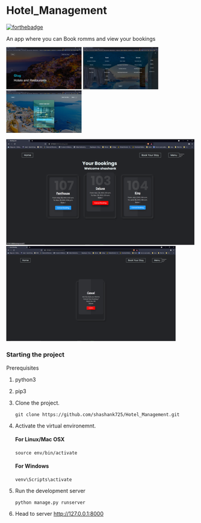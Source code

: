 # Hotel_Management

[![forthebadge](https://forthebadge.com/images/badges/made-with-python.svg)](https://forthebadge.com)

An app where you can Book romms and view your bookings

<img src="https://github.com/shashank725/Hotel_Management/blob/main/system/static/system/Screenshot1.png" alt="main" style="width:200px;"/>

<img src="https://github.com/shashank725/Hotel_Management/blob/main/system/static/system/Screenshot2.png" alt="menu" style="width:200px;"/>

<img src="https://github.com/shashank725/Hotel_Management/blob/main/system/static/system/Screenshot3.png" alt="book" style="width:200px;"/>

<p float="left">
  <img src="https://github.com/shashank725/Hotel_Management/blob/main/system/static/system/Screenshot4.png" width="500" />
  <img src="https://github.com/shashank725/Hotel_Management/blob/main/system/static/system/Screenshot5.png" width="450" />
</p>

<h3>Starting the project</h3>

Prerequisites
1. python3
2. pip3

3. Clone the project.

    ```shell
    git clone https://github.com/shashank725/Hotel_Management.git

    ```

4. Activate the virtual environemnt.

    #### For Linux/Mac OSX

    ```shell
    source env/bin/activate

    ```

    #### For Windows

    ```shell
    venv\Scripts\activate

    ```

5. Run the development server
    ```
    python manage.py runserver

    ```
6. Head to server http://127.0.0.1:8000



